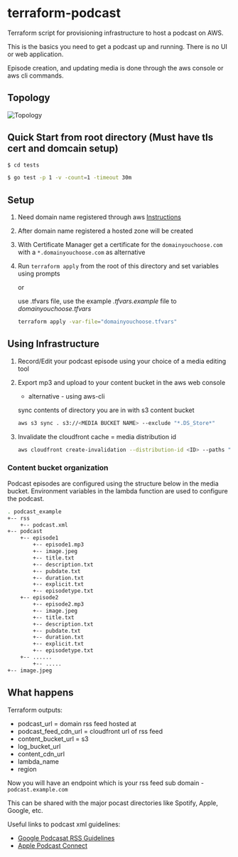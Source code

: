 # terraform-podcast

Terraform script for provisioning infrastructure to host a podcast on AWS.

This is the basics you need to get a podcast up and running. There is no UI or web application.

Episode creation, and updating media is done through the aws console or aws cli commands.

## Topology

![Topology](https://raw.githubusercontent.com/goehlemichael/terraform-podcast/master/podcast.jpeg)

## Quick Start from root directory (Must have tls cert and domcain setup)

```bash
$ cd tests
```
```bash
$ go test -p 1 -v -count=1 -timeout 30m
```

## Setup

1) Need domain name registered through aws [Instructions](https://docs.aws.amazon.com/Route53/latest/DeveloperGuide/domain-register.html)
2) After domain name registered a hosted zone will be created
3) With Certificate Manager get a certificate for the `domainyouchoose.com` with a `*.domainyouchoose.com` as alternative
4) Run `terraform apply` from the root of this directory and set variables using prompts

   or

   use .tfvars file, use the example _.tfvars.example_ file to _domainyouchoose.tfvars_

   ```bash
   terraform apply -var-file="domainyouchoose.tfvars"
   ```

## Using Infrastructure

1) Record/Edit your podcast episode using your choice of a media editing tool
2) Export mp3 and upload to your content bucket in the aws web console

   - alternative - using aws-cli

   sync contents of directory you are in with s3 content bucket

   ```bash
   aws s3 sync . s3://<MEDIA BUCKET NAME> --exclude "*.DS_Store*"
   ```

3) Invalidate the cloudfront cache <ID> = media distribution id

   ```bash
   aws cloudfront create-invalidation --distribution-id <ID> --paths "/podcast.xml"
   ```

### Content bucket organization

Podcast episodes are configured using the structure below in the media bucket. Environment variables in the lambda function
are used to configure the podcast.

```bash
. podcast_example
+-- rss
    +-- podcast.xml
+-- podcast
    +-- episode1
        +-- episode1.mp3
        +-- image.jpeg
        +-- title.txt
        +-- description.txt
        +-- pubdate.txt
        +-- duration.txt
        +-- explicit.txt
        +-- episodetype.txt
    +-- episode2
        +-- episode2.mp3
        +-- image.jpeg
        +-- title.txt
        +-- description.txt
        +-- pubdate.txt
        +-- duration.txt
        +-- explicit.txt
        +-- episodetype.txt
    +-- ......
        +-- .....
+-- image.jpeg
```

## What happens
Terraform outputs:

  - podcast_url = domain rss feed hosted at
  - podcast_feed_cdn_url = cloudfront url of rss feed
  - content_bucket_url = s3
  - log_bucket_url
  - content_cdn_url
  - lambda_name
  - region

Now you will have an endpoint which is your rss feed sub domain - `podcast.example.com`

This can be shared with the major pocast directories like Spotify, Apple, Google, etc.

Useful links to podcast xml guidelines:

- [Google Podcasat RSS Guidelines](https://developers.google.com/search/docs/guides/podcast-guidelines)
- [Apple Podcast Connect](https://help.apple.com/itc/podcasts_connect/#/itcc0e1eaa94)
